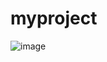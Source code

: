 # myproject

![image](https://user-images.githubusercontent.com/100242361/204384356-e7b29079-b946-4178-a018-776cd138ef49.png)
